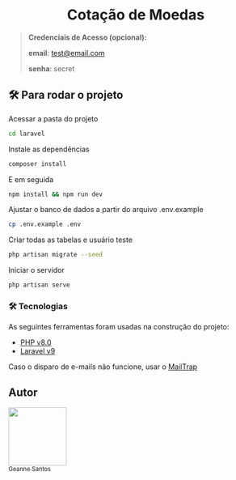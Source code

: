 <h1 align="center"> Cotação de Moedas </h1>

> **Credenciais de Acesso (opcional):**
>
> **email**: test@email.com
>
> **senha**: secret


## 🛠️ Para rodar o projeto

Acessar a pasta do projeto
```bash
cd laravel
```

Instale as dependências
```bash
composer install 
```

E em seguida
```bash
npm install && npm run dev
```

Ajustar o banco de dados a partir do arquivo .env.example

```bash
cp .env.example .env
```

Criar todas as tabelas e usuário teste
```bash
php artisan migrate --seed 
```

Iniciar o servidor
```bash
php artisan serve
```



### 🛠 Tecnologias

As seguintes ferramentas foram usadas na construção do projeto:

- [PHP v8.0](https://www.php.net/releases/8_0_27.php)
- [Laravel v9](https://laravel.com/docs/9.x/releases)

Caso o disparo de e-mails não funcione, usar o [MailTrap](https://mailtrap.io/)

## Autor

[<img src="https://avatars.githubusercontent.com/u/45495061?v=4" width=115><br><sub>Geanne Santos</sub>](https://github.com/gemaynara) 

